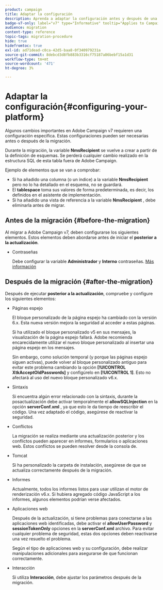 ```yaml
---
product: campaign
title: Adaptar la configuración
description: Aprenda a adaptar la configuración antes y después de una migración a Campaign v7
badge-v7-only: label="v7" type="Informative" tooltip="Applies to Campaign Classic v7 only"
audience: migration
content-type: reference
topic-tags: migration-procedure
hide: true
hidefromtoc: true
exl-id: ad71dead-c0ca-42d5-baa8-0f340979231a
source-git-commit: 8debcd3d8fb883b3316cf75187a86bebf15a1d31
workflow-type: tm+mt
source-wordcount: '471'
ht-degree: 3%

---
```


# Adaptar la configuración{#configuring-your-platform}



Algunos cambios importantes en Adobe Campaign v7 requieren una configuración específica. Estas configuraciones pueden ser necesarias antes o después de la migración.

Durante la migración, la variable **NmsRecipient** se vuelve a crear a partir de la definición de esquemas. Se perderá cualquier cambio realizado en la estructura SQL de esta tabla fuera de Adobe Campaign.

Ejemplo de elementos que se van a comprobar:

* Si ha añadido una columna (o un índice) a la variable **NmsRecipient** pero no lo ha detallado en el esquema, no se guardará.
* El **tablespace** toma sus valores de forma predeterminada, es decir, los definidos en el asistente de implementación.
* Si ha añadido una vista de referencia a la variable **NmsRecipient** , debe eliminarla antes de migrar.


## Antes de la migración {#before-the-migration}

Al migrar a Adobe Campaign v7, deben configurarse los siguientes elementos. Estos elementos deben abordarse antes de iniciar el **posterior a la actualización**.

<!--

  * Timezones

  During a migration from a v5.11 platform, you must specify the timezone to use during the postupgrade.

  If you wish to use the "multi timezone" mode, refer to [this section](../../migration/using/general-configurations.md#time-zones).

  If you use Oracle as a database, check that the Oracle timezone files have properly been synched between the application server and the database server. [Learn more](../../migration/using/general-configurations.md#oracle)

* Security zones

  For security reasons, the Adobe Campaign platform is no longer accessible by default: you must configure the security zones, which requires collecting the user IP addresses before the migration. [Learn more](../../migration/using/general-configurations.md#security)

* Syntax

  Some Javascript code may no longer accepted in the v7 version, due to the use of a new interpreter. [Learn more](../../migration/using/general-configurations.md#javascript).

  Similarly, a new syntax is introduced in Adobe Campaign v7 to replace the SQLData based syntax. If you use code elements with this syntax, you must adapt them. [Learn more](../../migration/using/general-configurations.md#sqldata)

  -->

* Contraseñas

   Debe configurar la variable **Administrador** y **Interno** contraseñas. [Más información](../../migration/using/before-starting-migration.md#user-passwords)

<!--
* Tree structure

  If migrating from a v5.11 platform, you must reorganize the tree structure folders according to Adobe Campaign v6 norms. [Learn more](../../migration/using/configuring-your-platform.md#specific-configurations-in-v5-11).

-->

<!--

* Interaction

  If you are migrating from Campaign v6.02 and using the  **Interaction** module, you must delete all 6.02 schema references that no longer exist in v7. [Learn more](../../migration/using/general-configurations.md#interaction)

-->

## Después de la migración {#after-the-migration}

Después de ejecutar **posterior a la actualización**, compruebe y configure los siguientes elementos:

* Páginas espejo

   El bloque personalizado de la página espejo ha cambiado con la versión 6.x. Esta nueva versión mejora la seguridad al acceder a estas páginas.

   Si ha utilizado el bloque personalizado v5 en sus mensajes, la visualización de la página espejo fallará. Adobe recomienda encarecidamente utilizar el nuevo bloque personalizado al insertar una página espejo en los mensajes.

   Sin embargo, como solución temporal (y porque las páginas espejo siguen activas), puede volver al bloque personalizado antiguo para evitar este problema cambiando la opción **[!UICONTROL XtkAcceptOldPasswords]** y configúrelo en **[!UICONTROL 1]**. Esto no afectará al uso del nuevo bloque personalizado v6.x.

* Sintaxis

   Si encuentra algún error relacionado con la sintaxis, durante la posactualización debe activar temporalmente el **allowSQLInjection** en la opción **serverConf.xml** , ya que esto le da tiempo de reescribir el código. Una vez adaptado el código, asegúrese de reactivar la seguridad.

* Conflictos

   La migración se realiza mediante una actualización posterior y los conflictos pueden aparecer en informes, formularios o aplicaciones web. Estos conflictos se pueden resolver desde la consola de.

* Tomcat

   Si ha personalizado la carpeta de instalación, asegúrese de que se actualiza correctamente después de la migración.

* Informes

   Actualmente, todos los informes listos para usar utilizan el motor de renderización v6.x. Si hubiera agregado código JavaScript a los informes, algunos elementos podrían verse afectados.

* Aplicaciones web

   Después de la actualización, si tiene problemas para conectarse a las aplicaciones web identificadas, debe activar el **allowUserPassword** y **sessionTokenOnly** opciones en la **serverConf.xml** archivo. Para evitar cualquier problema de seguridad, estas dos opciones deben reactivarse una vez resuelto el problema.

   Según el tipo de aplicaciones web y su configuración, debe realizar manipulaciones adicionales para asegurarse de que funcionan correctamente.

<!--
  If migrating from a v5.11 platform, additional configurations must be carried out. [Learn more](../../migration/using/general-configurations.md#specific-configurations-in-v5-11.md)

* Security zones

  Before starting the server, you must configure the security zones. [Learn more](../../installation/using/security-zones.md) and [see here](../../migration/using/general-configurations.md#security)

-->

<!--

* Workflows

  If migrating from a v5.11 platform, you must check the workflows folder. [Learn more](../../migration/using/configuring-your-platform.md#specific-configurations-in-v5-11)

-->

<!--

* Tracking

  If migrating from a v5.11 platform, you must configure the tracking mode. [Learn more](../../migration/using/configuring-your-platform.md#specific-configurations-in-v5-11)

-->

* Interacción

   Si utiliza **Interacción**, debe ajustar los parámetros después de la migración.

<!--

* Dashboards

  If a client error appears, you have to either update your dashboards with the new Adobe Campaign v7 code, or manually copy the following files from the v6.02 instance to the v7 instance:

  ```
  v6.02 files and spaces:
  /usr/local/neolane/nl6/datakit/xtk/eng/css/dropDownMenu.css
  /usr/local/neolane/nl6/datakit/xtk/eng/js/client/dropDownMenu.js
  v6.1 files and spaces:
  /usr/local/neolane/nl6/deprecated/xtk/css/dropDownMenu.css
  /usr/local/neolane/nl6/deprecated/xtk/js/client/dropDownMenu.js  
  ```

-->

<!--

## Specific configurations from a v5.11 to v7{#specific-configurations-in-v5-11}



This section details the additional configuration required when migrating from v5.11. You should also configure the settings detailed in the [General configurations](../../migration/using/general-configurations.md) section.

### Web applications {#web-applications-v5}

The following warning will be displayed automatically during migration:

```
The webApp ids have been modified during the migration process. Please make sure to check your scripts/css for broken compatibility (any client side JavaScript or css dealing directly with another element through its id is impacted). See file 'c:\svn\602\nl\build\ncs\var\upgrade/postupgrade/webAppsMigration_*************.txt' for details about the references that were automatically updated, if any.
```

Some components of web applications, for instance the various formula fields, have @id attributes. These are used in the XML code of web applications and are no longer generated in the same way. They are not visible in the interface and you must not normally use them. However, in some cases, @id attributes may have been used to personalize the rendering of web applications, for instance via a stylesheet or using JavaScript code.

During migration, you **must** check the log file path specified in the warning:

* **The file is not empty**: it contains warnings which concern inconsistencies recorded before migration and which still exist. This can be JavaScript code in a web application which references a non-existent ID. Each error must be checked and corrected.
* **The file is empty**: this means that Adobe Campaign has not detected any issues.

Whether the file is empty or not, you must check that these IDs are not used for configuration elsewhere (and adapt configuration if this is the case).

### Workflows {#workflows}

Since the name of the Adobe Campaign installation directory has changed, some workflows may not work after the migration. If a workflow references the nl5 directory in one of its activities, this will raise an error. Replace this reference with **build**. You can run an SQL query to identify these workflows (PostgreSQL example):

```
SELECT   iWorkflowId, sInternalName, sLabel 
FROM XtkWorkflow 
WHERE mData LIKE '%nl5%';
```

### MySQL {#mysql}

>[!CAUTION]
>
>MySQL is only supported in v7 as the main database engine when migrating from version 6.02 or 5.11 using this engine.

MySQL does not manage timezones by default. To enable timezone management, run the following command:

```
mysql_tzinfo_to_sql /usr/share/zoneinfo | mysql -u root mysql
```

>[!NOTE]
>
>For more information, refer to the [https://dev.mysql.com/doc/refman/8.0/en/time-zone-support.html](https://dev.mysql.com/doc/refman/8.0/en/time-zone-support.html) page.

If modifications have been made to the database structure, during configuration for example (creating specific indexes, creating SQL views, etc.), certain precautions should be taken when migrating. Indeed, certain modifications can be generated from incompatibilities with the migration procedure. For example, creating SQL views containing **Timestamp** fields are not compatible with the **usetimestamptz** option. We therefore advise you to follow the recommendations below:

1. Before starting the migration, back up the database.
1. Delete SQL changes.
1. Perform the postupgrade
    >[!NOTE]
    >
    >You must follow the migration steps presented in [this section](../../migration/using/migrating-in-windows-for-adobe-campaign-7.md).
1. Reintegrate SQL changes.

In this example, a **NmcTrackingLogMessages** view had been created and this has a **Timestamp** field named **tslog**. In this case, the migration procedure fails and the following error message appears:

```
2011-10-04 11:57:51.804Z B67B28C0 1 info log Updating table 'NmcTrackingLogMessages'
2011-10-04 11:57:51.804Z B67B28C0 1 error log PostgreSQL error: ERROR: cannot alter type of a column used by a view or rule\nDETAIL: rule _RETURN on view nmctrackinglogmessagesview depends on column "tslog"\n (iRc=-2006)
2011-10-04 11:57:51.804Z B67B28C0 1 error log SQL order 'ALTER TABLE NmcTrackingLogMessages ALTER COLUMN tsLog TYPE TIMESTAMPTZ' was not executed. (iRc=-2006)
```

To make sure the postupgrade works, you must delete the view before the migration and re-create it after the migration while adapting it to the TIMESTAMP WITH TIMEZONE mode.

### Tracking {#tracking}

The tracking formula has been modified. When migrating, the old formula (v5) is replaced by the new one (v7). If you use a personalized formula in Adobe Campaign v5, this configuration has to be adapted in Adobe Campaign v7 (**NmsTracking_ClickFormula** and **NmsTracking_OpenFormula** options).

Web tracking management has also been modified. Once migration to v7 has been carried out, you must start the deployment wizard to finish configuring the web tracking.

  ![](assets/migration_web_tracking.png)

Three modes are available:

* **Session web tracking**: If the **[!UICONTROL Leads]** package has not been installed, this option is selected by default. This option is the most ideal in terms of performance and it allows you to limit the size of the tracking logs.
* **Permanent Web tracking**
* **Anonymous Web Tracking**: If the **[!UICONTROL Leads]** package is installed, this option is selected by default. It is the most resource-consuming option. As above, the **sSourceId** column must be indexed (in the tracking table and the **CrmIncomingLead** table).

>[!NOTE]
>
>For more information on these three modes, refer to [this section](../../configuration/using/about-web-tracking.md).

### Adobe Campaign v7 tree structure {#campaign-vseven-tree-structure}

During migration, the tree structure is automatically reorganized based on the v7 standards. The new folders are added, the obsolete folders are deleted, and their content is placed in the "To move" folder. All items in this folder must be checked after the migration, and the consultant has to decide to either keep it or delete each one. Items to be kept then have to be moved to the right place.

An option has been added for disabling the automatic migration of the navigation tree. This operation is now manual. Obsolete folders are not deleted and new folders are not added. This option should only be used if the out-of-the-box v5 navigation tree has undergone too many changes. Add the option to the console, before migrating, in the **[!UICONTROL Administration > Options]** node:

* Internal name: NlMigration_KeepFolderStructure
* Data type: Integer
* Value (text): 1

If you use this option, after migration you will have to delete obsolete folders, add the new folders and run all necessary checks.

**List of new folders**:

The following folders need to be added after the migration:

| Internal name | Label | Condition |
|---|---|---|
| nmsAutoObjects | Objects created automatically | - |
| nmsCampaignAdmin | Campaign management | - |
| nmsCampaignMgt | Campaign management | - |
| nmsCampaignRes | Campaign management | - |
| nmsModels | Templates | - |
| nmsOnlineRes | Online | - |
| nmsProduction | Production | - |
| nmsProfilProcess | Processes | - |
| xtkDashboard | Dashboards | - |
| xtkPlatformAdmin | Platform | - |
| nmsLocalOrgUnit | Organizational units | - |
| nmsMRM | MRM | MRM installed |
| nmsOperations | Campaigns | Campaign installed |

**List of obsolete folders**:

The obsolete folders to be deleted after the migration are as follows:

>[!NOTE]
>
>The entire content of the obsolete folders must be checked, and for each item the consultant decides whether to keep or delete it. The items to be kept must be moved to the appropriate place.

| Internal name | Label | Condition |
|---|---|---|
| nmsAdministration | Administration | - |
| nmsDeliveryMgt | Campaign execution | - |
| ncmContent | Content management | Content Manager installed |
| ncmForm | Input form | Content Manager installed |
| ncmImage | Images | Content Manager installed |
| ncmJavascript | JavaScript codes | Content Manager installed |
| ncmJst | JavaScript templates | Content Manager installed |
| ncmParameters | Configuration | Content Manager installed |
| ncmSrcSchema | Data schemas | Content Manager installed |
| ncmStylesheet | XSL style files | Content Manager installed |
| nmsAdminPlan | Administration | Campaign installed |
| nmsResourcePlan | Resources | Campaign installed |
| nmsResourcesModels | Templates | Campaign installed |
| nmsRootPlan | Campaign management | Campaign installed |
| nmsOperator | Marketing operators | MRM installed |


## Specific configurations from v6.02 to v7{#specific-configurations-in-v6-02}



The following section details the additional configuration required when migrating from v6.02. You should also configure the settings detailed in [this page](../../migration/using/general-configurations.md).

### Web applications {#web-applications-v6}

If you are migrating from v6.02, error logs regarding overview-type web applications may appear. Error message examples:

```
[PU-0006] Entity of type : 'xtk:entityBackupNew' and Id 'nms:webApp|taskOverview', expression '[SQLDATA[' was found : '...)) or (@id IN ([SQLDATA[select 
[PU-0006] Entity of type : 'xtk:formDictionary' and Id 'nms:webApp|lastTasks', expression '[SQLDATA[' was found : '...)) or (@id IN ([SQLDATA[select 
[PU-0006] Entity of type : 'nms:webApp' and Id 'taskOverview', expression '[SQLDATA[' was found : '...@owner-id] IN ([SQLDATA[select iGroupid...'. (iRc=-1)
```

These web applications used SQLData and are not compatible with v7, due to heightened security. These errors will lead to a migration failure.

If you didn't use these web applications, run the following cleanup script and rerun the postupgrade:

```
Nlserver javascript -instance:[instance_name] -file [installation_path]/datakit/xtk/fra/js/removeOldWebApp.js
```

If you have modified these web applications and would like to continue using them in v7, you must activate the **allowSQLInjection** option in your different security zones and re-start the postupgrade. Refer to the [SQLData](../../migration/using/general-configurations.md#sqldata) section for more on this.

### Message Center {#message-center}

After a Message Center control instance migration, you must republish the transactional message templates for them to work.

In v7, the names of transactional message templates on execution instances have changed. They are currently prefixed by the operator name that corresponds to the control instance on which they are created, for example **control1_template1_rt** (where **control1** is the name of the operator). If you have a significant volume of templates, we recommend deleting old templates on control instances.

-->